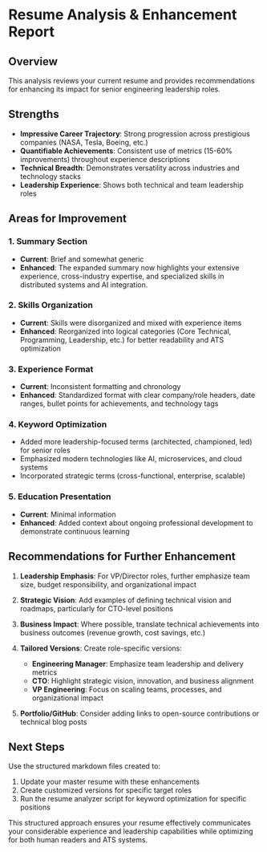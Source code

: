 # Resume Analysis & Enhancement Report

## Overview
This analysis reviews your current resume and provides recommendations for enhancing its impact for senior engineering leadership roles.

## Strengths
- **Impressive Career Trajectory**: Strong progression across prestigious companies (NASA, Tesla, Boeing, etc.)
- **Quantifiable Achievements**: Consistent use of metrics (15-60% improvements) throughout experience descriptions
- **Technical Breadth**: Demonstrates versatility across industries and technology stacks
- **Leadership Experience**: Shows both technical and team leadership roles

## Areas for Improvement

### 1. Summary Section
- **Current**: Brief and somewhat generic
- **Enhanced**: The expanded summary now highlights your extensive experience, cross-industry expertise, and specialized skills in distributed systems and AI integration.

### 2. Skills Organization
- **Current**: Skills were disorganized and mixed with experience items
- **Enhanced**: Reorganized into logical categories (Core Technical, Programming, Leadership, etc.) for better readability and ATS optimization

### 3. Experience Format
- **Current**: Inconsistent formatting and chronology
- **Enhanced**: Standardized format with clear company/role headers, date ranges, bullet points for achievements, and technology tags

### 4. Keyword Optimization
- Added more leadership-focused terms (architected, championed, led) for senior roles
- Emphasized modern technologies like AI, microservices, and cloud systems
- Incorporated strategic terms (cross-functional, enterprise, scalable)

### 5. Education Presentation
- **Current**: Minimal information
- **Enhanced**: Added context about ongoing professional development to demonstrate continuous learning

## Recommendations for Further Enhancement

1. **Leadership Emphasis**: For VP/Director roles, further emphasize team size, budget responsibility, and organizational impact

2. **Strategic Vision**: Add examples of defining technical vision and roadmaps, particularly for CTO-level positions

3. **Business Impact**: Where possible, translate technical achievements into business outcomes (revenue growth, cost savings, etc.)

4. **Tailored Versions**: Create role-specific versions:
   - **Engineering Manager**: Emphasize team leadership and delivery metrics
   - **CTO**: Highlight strategic vision, innovation, and business alignment
   - **VP Engineering**: Focus on scaling teams, processes, and organizational impact

5. **Portfolio/GitHub**: Consider adding links to open-source contributions or technical blog posts

## Next Steps
Use the structured markdown files created to:
1. Update your master resume with these enhancements
2. Create customized versions for specific target roles
3. Run the resume analyzer script for keyword optimization for specific positions

This structured approach ensures your resume effectively communicates your considerable experience and leadership capabilities while optimizing for both human readers and ATS systems.